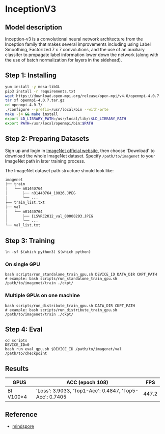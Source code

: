# InceptionV3

## Model description
Inception-v3 is a convolutional neural network architecture from the Inception family that makes several improvements including using Label Smoothing, Factorized 7 x 7 convolutions, and the use of an auxiliary classifer to propagate label information lower down the network (along with the use of batch normalization for layers in the sidehead).

## Step 1: Installing

```bash
yum install -y mesa-libGL
pip3 install -r requirements.txt
wget https://download.open-mpi.org/release/open-mpi/v4.0/openmpi-4.0.7.tar.gz
tar xf openmpi-4.0.7.tar.gz
cd openmpi-4.0.7/
./configure --prefix=/usr/local/bin --with-orte
make -j4 && make install
export LD_LIBRARY_PATH=/usr/local/lib/:$LD_LIBRARY_PATH
export PATH=/usr/local/openmpi/bin:$PATH
```

## Step 2: Preparing Datasets
Sign up and login in [ImageNet official website](https://www.image-net.org/index.php), then choose 'Download' to download the whole ImageNet dataset. Specify `/path/to/imagenet` to your ImageNet path in later training process.

The ImageNet dataset path structure should look like:

```bash
imagenet
├── train
│   └── n01440764
│       ├── n01440764_10026.JPEG
│       └── ...
├── train_list.txt
├── val
│   └── n01440764
│       ├── ILSVRC2012_val_00000293.JPEG
│       └── ...
└── val_list.txt
```


## Step 3: Training
```shell
ln -sf $(which python3) $(which python)
```

### On single GPU
```shell
bash scripts/run_standalone_train_gpu.sh DEVICE_ID DATA_DIR CKPT_PATH
# example: bash scripts/run_standalone_train_gpu.sh /path/to/imagenet/train ./ckpt/ 
```

### Multiple GPUs on one machine
```shell
bash scripts/run_distribute_train_gpu.sh DATA_DIR CKPT_PATH
# example: bash scripts/run_distribute_train_gpu.sh /path/to/imagenet/train ./ckpt/ 
```

## Step 4: Eval
```shell
cd scripts
DEVICE_ID=0
bash run_eval_gpu.sh $DEVICE_ID /path/to/imagenet/val /path/to/checkpoint
```

## Results
| GPUS      |    ACC (epoch 108)                   |   FPS |
| ----------| --------------------------| ----- | 
| BI V100×4 |  'Loss': 3.9033, 'Top1-Acc': 0.4847, 'Top5-Acc': 0.7405 | 447.2 |


## Reference
- [mindspore](https://gitee.com/mindspore/models/tree/master/official/)